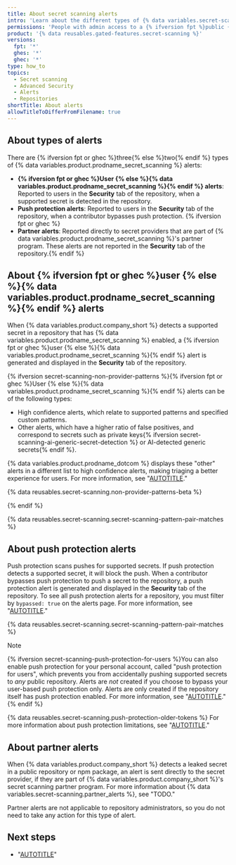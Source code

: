 ```yaml
---
title: About secret scanning alerts
intro: 'Learn about the different types of {% data variables.secret-scanning.alerts %}.'
permissions: 'People with admin access to a {% ifversion fpt %}public {% endif %}repository can manage {% data variables.secret-scanning.alerts %} for the repository.'
product: '{% data reusables.gated-features.secret-scanning %}'
versions:
  fpt: '*'
  ghes: '*'
  ghec: '*'
type: how_to
topics:
  - Secret scanning
  - Advanced Security
  - Alerts
  - Repositories
shortTitle: About alerts
allowTitleToDifferFromFilename: true
---
```


## About types of alerts

There are {% ifversion fpt or ghec %}three{% else %}two{% endif %} types of {% data variables.product.prodname_secret_scanning %} alerts:

* **{% ifversion fpt or ghec %}User {% else %}{% data variables.product.prodname_secret_scanning %}{% endif %} alerts**: Reported to users in the **Security** tab of the repository, when a supported secret is detected in the repository.
* **Push protection alerts**: Reported to users in the **Security** tab of the repository, when a contributor bypasses push protection. {% ifversion fpt or ghec %}
* **Partner alerts**: Reported directly to secret providers that are part of {% data variables.product.prodname_secret_scanning %}'s partner program. These alerts are not reported in the **Security** tab of the repository.{% endif %}

## About {% ifversion fpt or ghec %}user {% else %}{% data variables.product.prodname_secret_scanning %}{% endif %} alerts

When {% data variables.product.company_short %} detects a supported secret in a repository that has {% data variables.product.prodname_secret_scanning %} enabled, a {% ifversion fpt or ghec %}user {% else %}{% data variables.product.prodname_secret_scanning %}{% endif %} alert is generated and displayed in the **Security** tab of the repository.

{% ifversion secret-scanning-non-provider-patterns %}{% ifversion fpt or ghec %}User {% else %}{% data variables.product.prodname_secret_scanning %}{% endif %} alerts can be of the following types:

* High confidence alerts, which relate to supported patterns and specified custom patterns.
* Other alerts, which have a higher ratio of false positives, and correspond to secrets such as private keys{% ifversion secret-scanning-ai-generic-secret-detection %} or AI-detected generic secrets{% endif %}.

{% data variables.product.prodname_dotcom %} displays these "other" alerts in a different list to high confidence alerts, making triaging a better experience for users. For more information, see "[AUTOTITLE](/code-security/secret-scanning/managing-alerts-from-secret-scanning/viewing-alerts)."

{% data reusables.secret-scanning.non-provider-patterns-beta %}

{% endif %}

{% data reusables.secret-scanning.secret-scanning-pattern-pair-matches %}

## About push protection alerts

Push protection scans pushes for supported secrets. If push protection detects a supported secret, it will block the push. When a contributor bypasses push protection to push a secret to the repository, a push protection alert is generated and displayed in the **Security** tab of the repository. To see all push protection alerts for a repository, you must filter by `bypassed: true` on the alerts page. For more information, see "[AUTOTITLE](/code-security/secret-scanning/managing-alerts-from-secret-scanning/viewing-alerts#filtering-alerts)."

{% data reusables.secret-scanning.secret-scanning-pattern-pair-matches %}

>[!NOTE]
> {% ifversion secret-scanning-push-protection-for-users %}You can also enable push protection for your personal account, called "push protection for users", which prevents you from accidentally pushing supported secrets to _any_ public repository. Alerts are _not_ created if you choose to bypass your user-based push protection only. Alerts are only created if the repository itself has push protection enabled. For more information, see "[AUTOTITLE](/code-security/secret-scanning/working-with-secret-scanning-and-push-protection/push-protection-for-users)."{% endif %}
>
> {% data reusables.secret-scanning.push-protection-older-tokens %} For more information about push protection limitations, see "[AUTOTITLE](/code-security/secret-scanning/troubleshooting-secret-scanning#push-protection-and-pattern-versions)."

## About partner alerts

When {% data variables.product.company_short %} detects a leaked secret in a public repository or npm package, an alert is sent directly to the secret provider, if they are part of {% data variables.product.company_short %}'s secret scanning partner program. For more information about {% data variables.secret-scanning.partner_alerts %}, see "TODO."

Partner alerts are not applicable to repository administrators, so you do not need to take any action for this type of alert.

## Next steps

* "[AUTOTITLE](/code-security/secret-scanning/managing-alerts-from-secret-scanning/viewing-alerts)"
